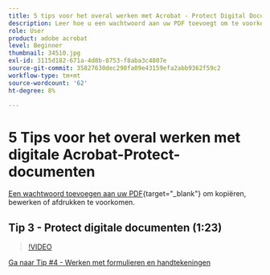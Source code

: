 ```yaml
---
title: 5 tips voor het overal werken met Acrobat - Protect Digital Documents
description: Leer hoe u een wachtwoord aan uw PDF toevoegt om te voorkomen dat u kopieert, bewerkt of afdrukt
role: User
product: adobe acrobat
level: Beginner
thumbnail: 34510.jpg
exl-id: 3115d182-671a-4d8b-8753-f8aba3c4807e
source-git-commit: 35827630dec298fa09e43159efa2abb9362f59c2
workflow-type: tm+mt
source-wordcount: '62'
ht-degree: 8%

---
```


# 5 Tips voor het overal werken met digitale Acrobat-Protect-documenten

[Een wachtwoord toevoegen aan uw PDF](https://www.adobe.com/nl/acrobat/online/password-protect-pdf.html){target=&quot;_blank&quot;} om kopiëren, bewerken of afdrukken te voorkomen.

## Tip 3 - Protect digitale documenten (1:23)

>[!VIDEO](https://video.tv.adobe.com/v/34510?hidetitle=true)

[Ga naar Tip #4 - Werken met formulieren en handtekeningen](work-with-forms-and-signatures.md)